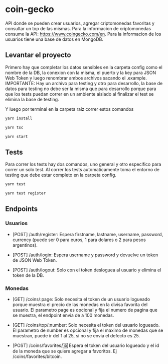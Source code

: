 # coin-gecko

API donde se pueden crear usuarios, agregar criptomonedas favoritas y consultar un top de las mismas.
Para la informacion de criptomonedas consume la API: https://www.coingecko.com/en.
Para la informacion de los usuarios tiene una base de datos en MongoDB.

## Levantar el proyecto

Primero hay que completar los datos sensibles en la carpeta config como el nombre de la DB, la conexion con la misma, el puerto y la key para JSON Web Token y luego renombrar ambos archivos sacando el .example.
IMPORTANTE: Hay un archivo para testing y otro para desarrollo, la base de datos para testing no debe ser la misma que para desarrollo porque para que los tests puedan correr en un ambiente aislado al finalizar el test se elimina la base de testing.

Y luego por terminal en la carpeta raiz correr estos comandos

```bash
yarn install

yarn tsc

yarn start
```

## Tests

Para correr los tests hay dos comandos, uno general y otro especifico para correr un solo test.
Al correr los tests automaticamente toma el entorno de testing que debe estar completo en la carpeta config.

```bash
yarn test

yarn test register
```

## Endpoints

### Usuarios

-   [POST] /auth/register:
    Espera firstname, lastname, username, password, currency (puede ser 0 para euros, 1 para dolares o 2 para pesos argentinos).

-   [POST] /auth/login:
    Espera username y password y devuelve un token de JSON Web Token.

-   [POST] /auth/logout:
    Solo con el token desloguea al usuario y elimina el token de la DB.

### Monedas

-   [GET] /coins/:page:
    Solo necesita el token de un usuario logueado porque muestra el precio de las monedas en la divisa favorita del usuario. El parametro page es opcional y fija el numero de pagina que se muestra, el endpoint envia de a 100 monedas.

-   [GET] /coins/top/:number:
    Solo necesita el token del usuario logueado. El parametro de number es opcional y fija el maximo de monedas que se muestran, puede ir del 1 al 25, si no se envia el defecto es 25.

-   [POST] /coins/favorites/:id:
    Espera el token del usuario logueado y el id de la moneda que se quiere agregar a favoritos. Ej /coins/favorites/bitcoin.
